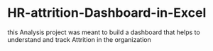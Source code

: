 # HR-attrition-Dashboard-in-Excel
this Analysis project was meant to build a dashboard that helps to understand and track Attrition in the organization
